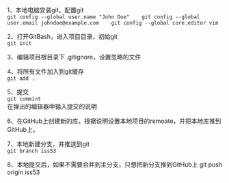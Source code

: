 1、本地电脑安装git，配置git  
`
git config --global user.name "John Doe"   
git config --global user.email johndoe@example.com   
git config --global core.editor vim
`

2、打开GitBash，进入项目目录，初始git  
`
git init  
`

3、编辑项目根目录下 .gitignore，设置忽略的文件  
  
4、将所有文件加入到git缓存  
`
git add .   
`

5、提交   
`
git commint  
`  
在弹出的编辑器中输入提交的说明  

6、在GitHub上创建新的库，根据说明设置本地项目的remoate，并把本地库推到GitHub上。  
  
7、本地新建分支，并推送到git  
`
git branch iss53 
`

8、本地提交后，如果不需要合并到主分支，只想把新分支推到GitHub上 git push origin iss53  
